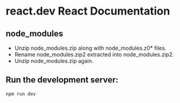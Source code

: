 # react.dev React Documentation

## node_modules

- Unzip node_modules.zip along with node_modules.z0* files.  
- Rename node_modules.zip2 extracted into node_modules.zip2.  
- Unzip node_modules.zip again.

## Run the development server:

```bash
npm run dev
```
